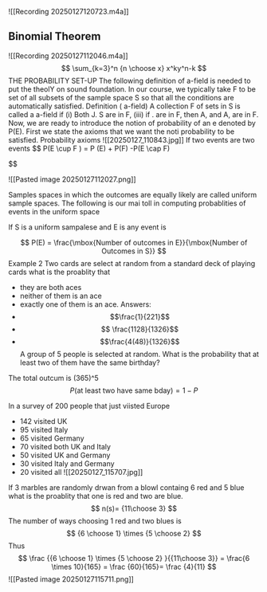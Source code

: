 
![[Recording 20250127120723.m4a]]
## Binomial Theorem
![[Recording 20250127112046.m4a]]
$$
\sum_{k=3}^n {n \choose x} x^ky^n-k
$$
  THE PROBABILITY SET-UP
  The following definition of a-field is needed to put the theolY on sound  foundation. In our course, we typically take F to be set of all subsets of  the sample space S so that all the conditions are automatically satisfied.
  Definition ( a-field)  A collection F of sets in S is called a a-field if  (i) Both J. S are in F,
  (iii) if
  . are in F, then A, and A, are in F.
  Now, we are ready to introduce the notion of probability of an e  denoted by P(E). First we state the axioms that we want the noti  probability to be satisfied.
  Probability axioms
![[20250127_110843.jpg]]
If two events are two events 
$$
P(E \cup F ) = P (E) + P(F) -P(E \cap F)

$$

![[Pasted image 20250127112027.png]]


Samples spaces in which the outcomes are equally likely  are called uniform sample spaces.
The following is our mai toll in computing probablities of events in the uniform space 

If S is a uniform sampalese and E is any event is 

$$
P(E) = \frac{\mbox{Number of outcomes in E}}{\mbox{Number of Outcomes in S}}
$$
Example 2 Two cards are select at random from a standard deck of playing cards what is the proablity that 
- they are both aces
- neither of them is an ace
- exactly one of them is an ace.
Answers:
- $$\frac{1}{221}$$
- $$ \frac{1128}{1326}$$
- $$\frac{4(48)}{1326}$$
A group of 5 people is selected at random. What is the probability that at least two of them have the same birthday?

The total outcum is (365)^5
$$
P(\mbox {at least two have same bday})= 1-P
$$

In a survey of 200 people that just viisted Europe
- 142 visited UK
- 95 visited Italy
- 65 visited Germany
- 70 visited both UK and Italy
- 50 visited UK and Germany
- 30 visited Italy and Germany
- 20 visited all
![[20250127_115707.jpg]]

If 3 marbles are randomly drwan from a blowl containg 6 red and 5 blue what is the proablity that one is red and two are blue.
$$
n(s)= {11\choose 3}
$$
The number of ways choosing 1 red and two blues is 
$$
{6 \choose 1} \times {5 \choose 2} 
$$
Thus $$
\frac {{6 \choose 1} \times {5 \choose 2} }{{11\choose 3}} = \frac{6 \times 10}{165} = \frac {60}{165}= \frac {4}{11}
$$
![[Pasted image 20250127115711.png]]